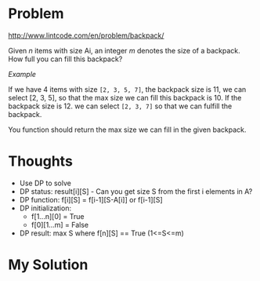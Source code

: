 # Problem

http://www.lintcode.com/en/problem/backpack/

Given *n* items with size Ai, an integer *m* denotes the size of a backpack. How full you can fill this backpack?

*Example*

If we have 4 items with size ```[2, 3, 5, 7]```, the backpack size is 11, we can select [2, 3, 5], so that the max size we can fill this backpack is 10. If the backpack size is 12. we can select ```[2, 3, 7]``` so that we can fulfill the backpack.

You function should return the max size we can fill in the given backpack.

# Thoughts

- Use DP to solve
- DP status: result[i][S] - Can you get size S from the first i elements in A?
- DP function: f[i][S] = f[i-1][S-A[i]] or f[i-1][S]
- DP initialization:
  - f[1...n][0] = True
  - f[0][1...m] = False
- DP result: max S where f[n][S] == True (1<=S<=m)

# My Solution

